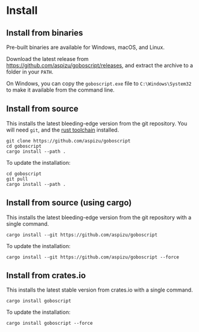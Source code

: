 # Install

## Install from binaries

Pre-built binaries are available for Windows, macOS, and Linux.

Download the latest release from <https://github.com/aspizu/goboscript/releases>, and
extract the archive to a folder in your `PATH`.

On Windows, you can copy the `goboscript.exe` file to `C:\Windows\System32` to make it
available from the command line.

## Install from source

This installs the latest bleeding-edge version from the git repository. You will need
`git`, and the [rust toolchain](https://rustup.rs/) installed.

```shell
git clone https://github.com/aspizu/goboscript
cd goboscript
cargo install --path .
```

To update the installation:

```shell
cd goboscript
git pull
cargo install --path .
```

## Install from source (using cargo)

This installs the latest bleeding-edge version from the git repository with a single
command.

```shell
cargo install --git https://github.com/aspizu/goboscript
```

To update the installation:

```shell
cargo install --git https://github.com/aspizu/goboscript --force
```

## Install from crates.io

This installs the latest stable version from crates.io with a single command.

```shell
cargo install goboscript
```

To update the installation:

```shell
cargo install goboscript --force
```
